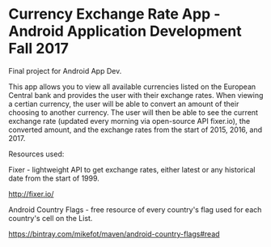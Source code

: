 # Currency Exchange Rate App - Android Application Development Fall 2017

Final project for Android App Dev.

This app allows you to view all available currencies listed on the European Central bank and provides the user with their exchange rates.
When viewing a certian currency, the user will be able to convert an amount of their choosing to another currency. The user will then be
able to see the current exchange rate (updated every morning via open-source API fixer.io), the converted amount, and the exchange rates
from the start of 2015, 2016, and 2017.

Resources used:

Fixer - lightweight API to get exchange rates, either latest or any historical date from the start of 1999.

http://fixer.io/

Android Country Flags - free resource of every country's flag used for each country's cell on the List.

https://bintray.com/mikefot/maven/android-country-flags#read
